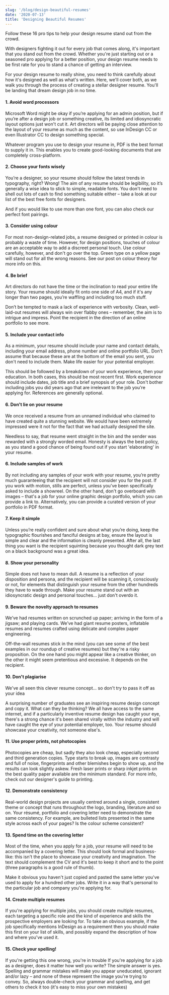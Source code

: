 ```yaml
---
slug: '/blog/design-beautiful-resumes'
date: '2020-07-13'
title: 'Designing Beautiful Resumes'
---
```


Follow these 16 pro tips to help your design resume stand out from the crowd.

With designers fighting it out for every job that comes along, it's important that you stand out from the crowd. Whether you're just starting out or a seasoned pro applying for a better position, your design resume needs to be first rate for you to stand a chance of getting an interview.

For your design resume to really shine, you need to think carefully about how it's designed as well as what's written. Here, we'll cover both, as we walk you through the process of creating a stellar designer resume. You'll be landing that dream design job in no time.

#### 1. Avoid word processors

Microsoft Word might be okay if you’re applying for an admin position, but if you’re after a design job or something creative, its limited and idiosyncratic layout options just won't cut it. Art directors will be paying close attention to the layout of your resume as much as the content, so use InDesign CC or even Illustrator CC to design something special.

Whatever program you use to design your resume in, PDF is the best format to supply it in. This enables you to create good-looking documents that are completely cross-platform.

#### 2. Choose your fonts wisely

You’re a designer, so your resume should follow the latest trends in typography, right? Wrong! The aim of any resume should be legibility, so it’s generally a wise idea to stick to simple, readable fonts. You don't need to shell out lots of cash to find something suitable either – take a look at our list of the best free fonts for designers.

And if you would like to use more than one font, you can also check our perfect font pairings.

#### 3. Consider using colour

For most non-design-related jobs, a resume designed or printed in colour is probably a waste of time. However, for design positions, touches of colour are an acceptable way to add a discreet personal touch. Use colour carefully, however, and don't go over the top. Green type on a yellow page will stand out for all the wrong reasons. See our post on colour theory for more info on this.

#### 4. Be brief

Art directors do not have the time or the inclination to read your entire life story. Your resume should ideally fit onto one side of A4, and if it's any longer than two pages, you’re waffling and including too much stuff.

Don’t be tempted to mask a lack of experience with verbosity. Clean, well-laid-out resumes will always win over flabby ones – remember, the aim is to intrigue and impress. Point the recipient in the direction of an online portfolio to see more.

#### 5. Include your contact info

As a minimum, your resume should include your name and contact details, including your email address, phone number and online portfolio URL. Don't assume that because these are at the bottom of the email you sent, you don't need to include them. Make life easier for your potential employer.

This should be followed by a breakdown of your work experience, then your education. In both cases, this should be most recent first. Work experience should include dates, job title and a brief synopsis of your role. Don't bother including jobs you did years ago that are irrelevant to the job you're applying for. References are generally optional.

#### 6. Don't lie on your resume

We once received a resume from an unnamed individual who claimed to have created quite a stunning website. We would have been extremely impressed were it not for the fact that we had actually designed the site.

Needless to say, that resume went straight in the bin and the sender was rewarded with a strongly worded email. Honesty is always the best policy, as you stand a good chance of being found out if you start 'elaborating' in your resume.

#### 6. Include samples of work

By not including any samples of your work with your resume, you’re pretty much guaranteeing that the recipient will not consider you for the post. If you work with motion, stills are perfect, unless you’ve been specifically asked to include a showreel. On the other hand, don't go overboard with images – that's a job for your online graphic design portfolio, which you can provide a link to. Alternatively, you can provide a curated version of your portfolio in PDF format.

#### 7. Keep it simple

Unless you’re really confident and sure about what you’re doing, keep the typographic flourishes and fanciful designs at bay, ensure the layout is simple and clear and the information is cleanly presented. After all, the last thing you want is the recipient squinting because you thought dark grey text on a black background was a great idea.

#### 8. Show your personality

Simple does not have to mean dull. A resume is a reflection of your disposition and persona, and the recipient will be scanning it, consciously or not, for elements that distinguish your resume from the other hundreds they have to wade through. Make your resume stand out with an idiosyncratic design and personal touches... just don't overdo it.

#### 9. Beware the novelty approach to resumes

We’ve had resumes written on scrunched up paper; arriving in the form of a jigsaw; and playing cards. We’ve had giant resume posters, inflatable resumes and resumes crafted using delicate and complex paper engineering.

Off-the-wall resumes stick in the mind (you can see some of the best examples in our roundup of creative resumes) but they're a risky proposition. On the one hand you might appear like a creative thinker, on the other it might seem pretentious and excessive. It depends on the recipient.

#### 10. Don't plagiarise

We've all seen this clever resume concept... so don't try to pass it off as your idea

A surprising number of graduates see an inspiring resume design concept and copy it. What can they be thinking? We all have access to the same internet, and if a particularly inventive resume design has caught your eye, there's a strong chance it's been shared virally within the industry and will have caught the eye of your potential employer, too. Your resume should showcase your creativity, not someone else's.

#### 11. Use proper prints, not photocopies

Photocopies are cheap, but sadly they also look cheap, especially second and third generation copies. Type starts to break up, images are contrasty and full of noise, fingerprints and other blemishes begin to show up, and the results can look slightly askew. Fresh laser prints or sharp inkjet prints on the best quality paper available are the minimum standard. For more info, check out our designer's guide to printing.

#### 12. Demonstrate consistency

Real-world design projects are usually centred around a single, consistent theme or concept that runs throughout the logo, branding, literature and so on. Your résumé, portfolio and covering letter need to demonstrate the same consistency. For example, are bulleted lists presented in the same style across each of your pages? Is the colour scheme consistent?

#### 13. Spend time on the covering letter

Most of the time, when you apply for a job, your resume will need to be accompanied by a covering letter. This should look formal and business-like: this isn't the place to showcase your creativity and imagination. The text should complement the CV and it's best to keep it short and to the point (three paragraphs is a good rule of thumb).

Make it obvious you haven't just copied and pasted the same letter you've used to apply for a hundred other jobs. Write it in a way that's personal to the particular job and company you're applying for.

#### 14. Create multiple resumes

If you're applying for multiple jobs, you should create multiple resumes, each targeting a specific role and the kind of experience and skills the prospective employers are looking for. To take an obvious example, if the job specifically mentions InDesign as a requirement then you should make this first on your list of skills, and possibly expand the description of how and where you've used it.

#### 15. Check your spelling!

If you're getting this one wrong, you're in trouble
If you're applying for a job as a designer, does it matter how well you write? The simple answer is yes. Spelling and grammar mistakes will make you appear uneducated, ignorant and/or lazy – and none of these represent the image you're trying to convey. So, always double-check your grammar and spelling, and get others to check it too (it's easy to miss your own mistakes)
